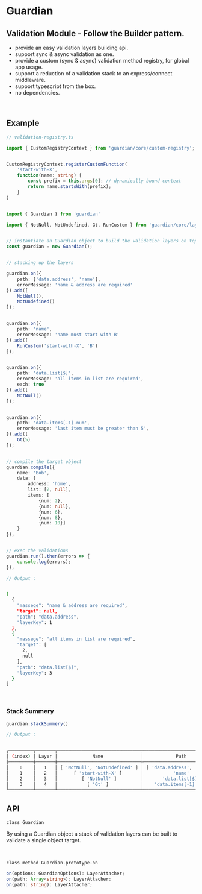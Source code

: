 


# Guardian

## Validation Module - Follow the Builder pattern.   

* provide an easy validation layers building api.
* support sync & async validation as one.
* provide a custom (sync & async) validation method registry, for global app usage. 
* support a reduction of a validation stack to an express/connect middleware.
* support typescript from the box.
* no dependencies.

<br>

## Example 


```ts
// validation-registry.ts

import { CustomRegistryContext } from 'guardian/core/custom-registry';


CustomRegistryContext.registerCustomFunction(
    'start-with-X', 
    function(name: string) { 
        const prefix = this.args[0]; // dynamically bound context
        return name.startsWith(prefix);
    }
)

```

```ts

import { Guardian } from 'guardian'

import { NotNull, NotUndefined, Gt, RunCustom } from 'guardian/core/layer-operators';


// instantiate an Guardian object to build the validation layers on top.
const guardian = new Guardian(); 


// stacking up the layers

guardian.on({ 
    path: ['data.address', 'name'], 
    errorMessage: 'name & address are required' 
}).add([
    NotNull(), 
    NotUndefined()
]);


guardian.on({ 
    path: 'name', 
    errorMessage: 'name must start with B' 
}).add([
    RunCustom('start-with-X', 'B')
]);


guardian.on({ 
    path: 'data.list[$]',         
    errorMessage: 'all items in list are required',
    each: true 
}).add([
    NotNull()
]);


guardian.on({ 
    path: 'data.items[-1].num',   
    errorMessage: 'last item must be greater than 5', 
}).add([
    Gt(5)
]);


// compile the target object
guardian.compile({ 
    name: 'Bob', 
    data: { 
        address: 'home', 
        list: [2, null], 
        items: [
            {num: 2}, 
            {num: null}, 
            {num: 6}, 
            {num: 8}, 
            {num: 10}]
    } 
});


// exec the validations
guardian.run().then(errors => {
    console.log(errors);
});

// Output : 

```


```sh

[
  {
    "massege": "name & address are required",
    "target": null,
    "path": "data.address",
    "layerKey": 1
  },
  {
    "massege": "all items in list are required",
    "target": [
      2,
      null
    ],
    "path": "data.list[$]",
    "layerKey": 3
  }
]

```

<br>

### Stack Summery

```ts
guardian.stackSummery()

// Output : 

```

```sh

┌─────────┬───────┬───────────────────────────────┬────────────────────────────┬─────┐
│ (index) │ Layer │             Name              │            Path            │ Key │
├─────────┼───────┼───────────────────────────────┼────────────────────────────┼─────┤
│    0    │   1   │ [ 'NotNull', 'NotUndefined' ] │ [ 'data.address', 'name' ] │  1  │
│    1    │   2   │      [ 'start-with-X' ]       │           'name'           │  2  │
│    2    │   3   │         [ 'NotNull' ]         │       'data.list[$]'       │  3  │
│    3    │   4   │           [ 'Gt' ]            │    'data.items[-1].num'    │  4  │
└─────────┴───────┴───────────────────────────────┴────────────────────────────┴─────┘

```


## API 

`class Guardian` <br>

By using a Guardian object a stack of validation layers can be built to validate a single object target.

<br>

`class method Guardian.prototype.on`
```ts
on(options: GuardianOptions): LayerAttacher;
on(path: Array<string>): LayerAttacher;
on(path: string): LayerAttacher;
```
<br>